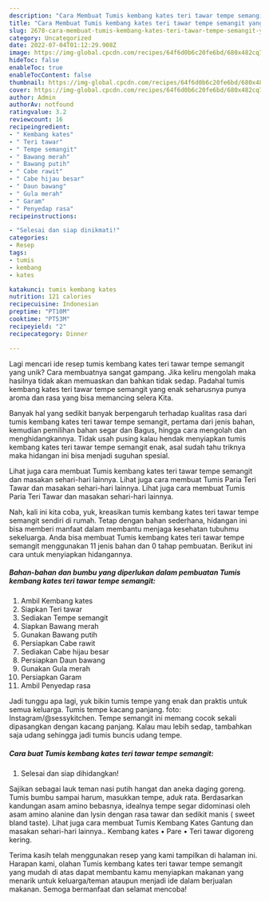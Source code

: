 ```yaml
---
description: "Cara Membuat Tumis kembang kates teri tawar tempe semangit yang Enak"
title: "Cara Membuat Tumis kembang kates teri tawar tempe semangit yang Enak"
slug: 2678-cara-membuat-tumis-kembang-kates-teri-tawar-tempe-semangit-yang-enak
category: Uncategorized
date: 2022-07-04T01:12:29.908Z
image: https://img-global.cpcdn.com/recipes/64f6d0b6c20fe6bd/680x482cq70/tumis-kembang-kates-teri-tawar-tempe-semangit-foto-resep-utama.jpg
hideToc: false
enableToc: true
enableTocContent: false
thumbnail: https://img-global.cpcdn.com/recipes/64f6d0b6c20fe6bd/680x482cq70/tumis-kembang-kates-teri-tawar-tempe-semangit-foto-resep-utama.jpg
cover: https://img-global.cpcdn.com/recipes/64f6d0b6c20fe6bd/680x482cq70/tumis-kembang-kates-teri-tawar-tempe-semangit-foto-resep-utama.jpg
author: Admin
authorAv: notfound
ratingvalue: 3.2
reviewcount: 16
recipeingredient:
- " Kembang kates"
- " Teri tawar"
- " Tempe semangit"
- " Bawang merah"
- " Bawang putih"
- " Cabe rawit"
- " Cabe hijau besar"
- " Daun bawang"
- " Gula merah"
- " Garam"
- " Penyedap rasa"
recipeinstructions:

- "Selesai dan siap dinikmati!"
categories:
- Resep
tags:
- tumis
- kembang
- kates

katakunci: tumis kembang kates 
nutrition: 121 calories
recipecuisine: Indonesian
preptime: "PT10M"
cooktime: "PT53M"
recipeyield: "2"
recipecategory: Dinner

---
```





Lagi mencari ide resep tumis kembang kates teri tawar tempe semangit yang unik? Cara membuatnya sangat gampang. Jika keliru mengolah maka hasilnya tidak akan memuaskan dan bahkan tidak sedap. Padahal tumis kembang kates teri tawar tempe semangit yang enak seharusnya punya aroma dan rasa yang bisa memancing selera Kita.





Banyak hal yang sedikit banyak berpengaruh terhadap kualitas rasa dari tumis kembang kates teri tawar tempe semangit, pertama dari jenis bahan, kemudian pemilihan bahan segar dan Bagus, hingga cara mengolah dan menghidangkannya. Tidak usah pusing kalau hendak menyiapkan tumis kembang kates teri tawar tempe semangit enak,      asal sudah tahu triknya maka hidangan ini bisa menjadi suguhan spesial.














Lihat juga cara membuat Tumis kembang kates teri tawar tempe semangit dan masakan sehari-hari lainnya. Lihat juga cara membuat Tumis Paria Teri Tawar dan masakan sehari-hari lainnya. Lihat juga cara membuat Tumis Paria Teri Tawar dan masakan sehari-hari lainnya.






Nah, kali ini kita coba, yuk, kreasikan tumis kembang kates teri tawar tempe semangit sendiri di rumah. Tetap dengan bahan sederhana, hidangan ini bisa memberi manfaat dalam membantu menjaga kesehatan tubuhmu sekeluarga. Anda bisa membuat Tumis kembang kates teri tawar tempe semangit menggunakan 11 jenis bahan dan 0 tahap pembuatan. Berikut ini cara untuk menyiapkan hidangannya.

<!--inarticleads1-->

##### Bahan-bahan dan bumbu yang diperlukan dalam pembuatan Tumis kembang kates teri tawar tempe semangit:

1. Ambil  Kembang kates
1. Siapkan  Teri tawar
1. Sediakan  Tempe semangit
1. Siapkan  Bawang merah
1. Gunakan  Bawang putih
1. Persiapkan  Cabe rawit
1. Sediakan  Cabe hijau besar
1. Persiapkan  Daun bawang
1. Gunakan  Gula merah
1. Persiapkan  Garam
1. Ambil  Penyedap rasa


Jadi tunggu apa lagi, yuk bikin tumis tempe yang enak dan praktis untuk semua keluarga. Tumis tempe kacang panjang. foto: Instagram/@sessykitchen. Tempe semangit ini memang cocok sekali dipasangkan dengan kacang panjang. Kalau mau lebih sedap, tambahkan saja udang sehingga jadi tumis buncis udang tempe. 

<!--inarticleads2-->

##### Cara buat Tumis kembang kates teri tawar tempe semangit:


1. Selesai dan siap dihidangkan!

Sajikan sebagai lauk teman nasi putih hangat dan aneka daging goreng. Tumis bumbu sampai harum, masukkan tempe, aduk rata. Berdasarkan kandungan asam amino bebasnya, idealnya tempe segar didominasi oleh asam amino alanine dan lysin dengan rasa tawar dan sedikit manis ( sweet bland taste). Lihat juga cara membuat Tumis Kembang Kates Gantung dan masakan sehari-hari lainnya.. Kembang kates • Pare • Teri tawar digoreng kering. 

Terima kasih telah menggunakan resep yang kami tampilkan di halaman ini. Harapan kami, olahan Tumis kembang kates teri tawar tempe semangit yang mudah di atas dapat membantu kamu menyiapkan makanan yang menarik untuk keluarga/teman ataupun menjadi ide dalam berjualan makanan. Semoga bermanfaat dan selamat mencoba!
